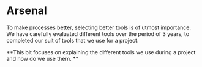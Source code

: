 # Arsenal

To make processes better, selecting better tools is of utmost importance. We have carefully evaluated different tools over the period of 3 years, to completed our suit of tools that we use for a project.

**This bit focuses on explaining the different tools we use during a project and how do we use them.
**